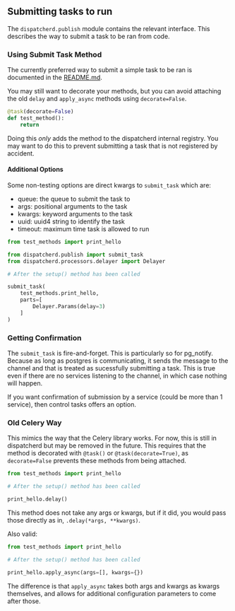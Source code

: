 ## Submitting tasks to run

The `dispatcherd.publish` module contains the relevant interface.
This describes the way to submit a task to be ran from code.

### Using Submit Task Method

The currently preferred way to submit a simple task to be ran
is documented in the [README.md](../README.md).

You may still want to decorate your methods, but you can avoid
attaching the old `delay` and `apply_async` methods using `decorate=False`.

```python
@task(decorate=False)
def test_method():
    return
```

Doing this _only_ adds the method to the dispatcherd internal registry.
You may want to do this to prevent submitting a task that is not registered by accident.

#### Additional Options

Some non-testing options are direct kwargs to `submit_task` which are:
 - queue: the queue to submit the task to
 - args: positional arguments to the task
 - kwargs: keyword arguments to the task
 - uuid: uuid4 string to identify the task
 - timeout: maximum time task is allowed to run

```python
from test_methods import print_hello

from dispatcherd.publish import submit_task
from dispatcherd.processors.delayer import Delayer

# After the setup() method has been called

submit_task(
    test_methods.print_hello,
    parts=[
        Delayer.Params(delay=3)
    ]
)
```

### Getting Confirmation

The `submit_task` is fire-and-forget. This is particularly so for pg_notify.
Because as long as postgres is communicating, it sends the message to the channel
and that is treated as sucessfully submitting a task.
This is true even if there are no services listening to the channel,
in which case nothing will happen.

If you want confirmation of submission by a service (could be more than 1 service),
then control tasks offers an option.

### Old Celery Way

This mimics the way that the Celery library works.
For now, this is still in dispatcherd but may be removed in the future.
This requires that the method is decorated with `@task()` or
`@task(decorate=True)`, as `decorate=False` prevents these methods
from being attached.

```python
from test_methods import print_hello

# After the setup() method has been called

print_hello.delay()
```

This method does not take any args or kwargs, but if it did, you would
pass those directly as in, `.delay(*args, **kwargs)`.

Also valid:

```python
from test_methods import print_hello

# After the setup() method has been called

print_hello.apply_async(args=[], kwargs={})
```

The difference is that `apply_async` takes both args and kwargs as kwargs themselves,
and allows for additional configuration parameters to come after those.
